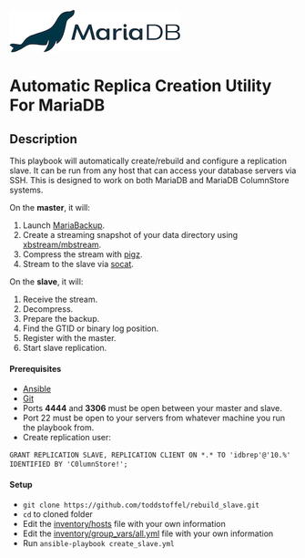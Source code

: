 ![logo](mdb_logo.jpg)

# Automatic Replica Creation Utility For MariaDB

## Description
This playbook will automatically create/rebuild and configure a replication slave. It can be run from any host that can access your database servers via SSH. This is designed to work on both MariaDB and MariaDB ColumnStore systems.

On the **master**, it will:

1. Launch [MariaBackup](https://mariadb.com/kb/en/library/mariabackup-overview/).
1. Create a streaming snapshot of your data directory using [xbstream/mbstream](https://www.percona.com/doc/percona-xtrabackup/2.3/xbstream/xbstream.html).
1. Compress the stream with [pigz](https://zlib.net/pigz/).
1. Stream to the slave via [socat](http://www.dest-unreach.org/socat/).

On the **slave**, it will:
1. Receive the stream.
1. Decompress.
1. Prepare the backup.
1. Find the GTID or binary log position.
1. Register with the master.
1. Start slave replication.

#### Prerequisites

* [Ansible](http://docs.ansible.com/ansible/latest/intro_installation.html)
* [Git](https://git-scm.com/downloads)
* Ports **4444** and **3306** must be open between your master and slave.
* Port 22 must be open to your servers from whatever machine you run the playbook from.
* Create replication user:
```
GRANT REPLICATION SLAVE, REPLICATION CLIENT ON *.* TO 'idbrep'@'10.%' IDENTIFIED BY 'C0lumnStore!';
```

#### Setup

* `git clone https://github.com/toddstoffel/rebuild_slave.git`
* `cd` to cloned folder
* Edit the [inventory/hosts](inventory/hosts) file with your own information
* Edit the [inventory/group_vars/all.yml](inventory/group_vars/all.yml) file with your own information
* Run `ansible-playbook create_slave.yml`

